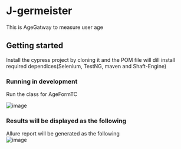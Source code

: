 # J-germeister
This is AgeGatway to measure user age 

## Getting started

Install the cypress project by cloning it and the POM file will dill install required dependices(Selenium, TestNG, maven and Shaft-Engine) 
### Running in development

Run the class for AgeFormTC

![image](https://github.com/AbdelrhmanSayed1/J-germeister/assets/64142081/f43ceb41-f272-4123-83e2-f846017a656c)


### Results will be displayed as the following

  Allure report will be generated as the following   
![image](https://github.com/AbdelrhmanSayed1/J-germeister/assets/64142081/b6918cf3-a8a7-4507-9d47-237ac26de226)
